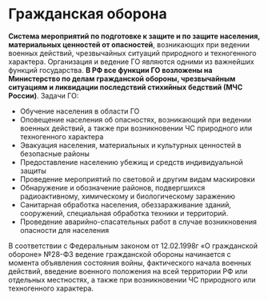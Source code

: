 # Гражданская оборона
**Система мероприятий по подготовке к защите и по защите населения, материальных ценностей от опасностей**, возникающих при ведении военных действий, чрезвычайных ситуаций природного и техногенного характера. Организация и ведение ГО являются одними из важнейших функций государства.
**В РФ все функции ГО возложены на Министерство по делам гражданской обороны, чрезвычайным ситуациям и ликвидации последствий стихийных бедствий (МЧС России)**.
Задачи ГО:
- Обучение населения в области ГО
- Оповещение населения об опасностях, возникающий при ведении военных действий, а также при возникновении ЧС природного или техногенного характера
- Эвакуация населения, материальных и культурных ценностей в безопасные районы
- Предоставление населению убежищ и средств индивидуальной защиты
- Проведение мероприятий по световой и другим видам маскировки
- Обнаружение и обозначение районов, подвергшихся радиоактивному, химическому и биологическому заражению
- Санитарная обработка населения, обеззараживание зданий, сооружений, специальная обработка техники и территорий.
- Проведение аварийно-спасательных работ в случае возникновения опасности для населения

В соответствии с Федеральным законом от 12.02.1998г «О гражданской обороне» №28-ФЗ ведение гражданской обороны начинается с момента объявления состояния войны, фактического начала военных действий, введение военного положения на всей территории РФ или отдельных местностях, а также при возникновении ЧС природного или техногенного характера.